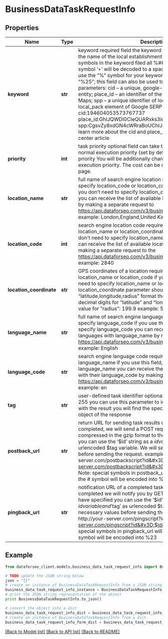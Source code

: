 # BusinessDataTaskRequestInfo


## Properties

Name | Type | Description | Notes
------------ | ------------- | ------------- | -------------
**keyword** | **str** | keyword required field the keyword you specify should indicate the name of the local establishment you can specify up to 700 symbols in the keyword filed all %## will be decoded (plus symbol ‘+’ will be decoded to a space character) if you need to use the “%” symbol for your keyword, please specify it as “%25”;  this field can also be used to pass the following parameters: cid – a unique, google-defined id of the business entity; place_id – an identifier of the business entity in Google Maps; spp – a unique identifier of local services featured in the local_pack element of Google SERP example: cid:194604053573767737 place_id:GhIJQWDl0CIeQUARxks3icF8U8A spp:CgsvZy8xdGN4cWRraBoUChIJPZDrEzLsZIgRoNrpodC5P30 learn more about the cid and place_id identifiers in this help center article | [optional] 
**priority** | **int** | task priority optional field can take the following values: 1 – normal execution priority (set by default) 2 – high execution priority You will be additionally charged for the tasks with high execution priority. The cost can be calculated on the Pricing page. | [optional] 
**location_name** | **str** | full name of search engine location required field if you don’t specify location_code or location_coordinate if you use this field, you don’t need to specify location_code or location_coordinate you can receive the list of available locations with location_name by making a separate request to https://api.dataforseo.com/v3/business_data/google/locations example: London,England,United Kingdom | [optional] 
**location_code** | **int** | search engine location code required field if you don’t specify location_name or location_coordinate if you use this field, you don’t need to specify location_name or location_coordinate you can receive the list of available locations with location_code by making a separate request to the https://api.dataforseo.com/v3/business_data/google/locations example: 2840 | [optional] 
**location_coordinate** | **str** | GPS coordinates of a location required field if you don’t specify location_name or location_code if you use this field, you don’t need to specify location_name or location_code location_coordinate parameter should be specified in the “latitude,longitude,radius” format the maximum number of decimal digits for “latitude” and “longitude”: 7 the minimum value for “radius”: 199.9 example: 53.476225,-2.243572,200 | [optional] 
**language_name** | **str** | full name of search engine language required field if you don’t specify language_code if you use this field, you don’t need to specify language_code you can receive the list of available languages with language_name by making a separate request to https://api.dataforseo.com/v3/business_data/google/languages example: English | [optional] 
**language_code** | **str** | search engine language code required field if you don’t specify language_name if you use this field, you don’t need to specify language_name you can receive the list of available languages with their language_code by making a separate request to https://api.dataforseo.com/v3/business_data/google/languages example: en | [optional] 
**tag** | **str** | user-defined task identifier optional field the character limit is 255 you can use this parameter to identify the task and match it with the result you will find the specified tag value in the data object of the response | [optional] 
**postback_url** | **str** | return URL for sending task results optional field once the task is completed, we will send a POST request with its results compressed in the gzip format to the postback_url you specified you can use the ‘$id’ string as a $id variable and ‘$tag’ as urlencoded $tag variable. We will set the necessary values before sending the request. example: http://your-server.com/postbackscript?id&#x3D;$id http://your-server.com/postbackscript?id&#x3D;$id&amp;tag&#x3D;$tag Note: special symbols in postback_url will be urlencoded; i.a., the # symbol will be encoded into %23 | [optional] 
**pingback_url** | **str** | notification URL of a completed task optional field when a task is completed we will notify you by GET request sent to the URL you have specified you can use the ‘$id’ string as a $id variable and ‘$tag’ as urlencoded $tag variable. We will set the necessary values before sending the request. example: http://your-server.com/pingscript?id&#x3D;$id http://your-server.com/pingscript?id&#x3D;$id&amp;tag&#x3D;$tag Note: special symbols in pingback_url will be urlencoded; i.a., the # symbol will be encoded into %23 | [optional] 

## Example

```python
from dataforseo_client.models.business_data_task_request_info import BusinessDataTaskRequestInfo

# TODO update the JSON string below
json = "{}"
# create an instance of BusinessDataTaskRequestInfo from a JSON string
business_data_task_request_info_instance = BusinessDataTaskRequestInfo.from_json(json)
# print the JSON string representation of the object
print BusinessDataTaskRequestInfo.to_json()

# convert the object into a dict
business_data_task_request_info_dict = business_data_task_request_info_instance.to_dict()
# create an instance of BusinessDataTaskRequestInfo from a dict
business_data_task_request_info_form_dict = business_data_task_request_info.from_dict(business_data_task_request_info_dict)
```
[[Back to Model list]](../README.md#documentation-for-models) [[Back to API list]](../README.md#documentation-for-api-endpoints) [[Back to README]](../README.md)


